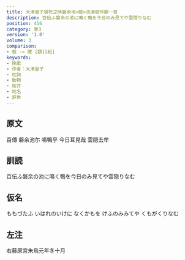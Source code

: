 ```yaml
---
title: 大津皇子被死之時磐余池<陂>流涕御作歌一首
description: 百伝ふ磐余の池に鳴く鴨を今日のみ見てや雲隠りなむ
position: 416
category: 巻3
version: '1.0'
volume: 3
comparison:
- 般 -> 陂 [類][紀]
keywords:
- 挽歌
- 作者：大津皇子
- 枕詞
- 動物
- 桜井
- 地名
- 辞世
---
```


## 原文

百傳 磐余池尓 鳴鴨乎 今日耳見哉 雲隠去牟

## 訓読

百伝ふ磐余の池に鳴く鴨を今日のみ見てや雲隠りなむ

## 仮名

ももづたふ いはれのいけに なくかもを けふのみみてや くもがくりなむ

## 左注

右藤原宮朱鳥元年冬十月
